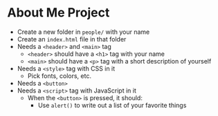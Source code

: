 # About Me Project

- Create a new folder in `people/` with your name
- Create an `index.html` file in that folder
- Needs a `<header>` and `<main>` tag
  - `<header>` should have a `<h1>` tag with your name
  - `<main>` should have a `<p>` tag with a short description of yourself
- Needs a `<style>` tag with CSS in it
  - Pick fonts, colors, etc.
- Needs a `<button>`
- Needs a `<script>` tag with JavaScript in it
  - When the `<button>` is pressed, it should:
    - Use `alert()` to write out a list of your favorite things
